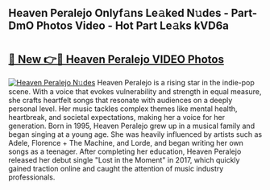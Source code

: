 ## Heaven Peralejo Onlyf𝚊ns Le𝚊ked N𝚞des - Part-DmO Photos Video - Hot Part Le𝚊ks kVD6a

# <h2><a href="http://ab43985.deff.icu/?id=Heaven+Peralejo">🔗 New 👉🔴 Heaven Peralejo VIDEO Photos</a></h2>

[![Heaven Peralejo N𝚞des](https://i.imgur.com/rIISA9y.gif)](http://ab43985.deff.icu/?id=Heaven+Peralejo)
Heaven Peralejo is a rising star in the indie-pop scene. With a voice that evokes vulnerability and strength in equal measure, she crafts heartfelt songs that resonate with audiences on a deeply personal level. Her music tackles complex themes like mental health, heartbreak, and societal expectations, making her a voice for her generation. Born in 1995, Heaven Peralejo grew up in a musical family and began singing at a young age. She was heavily influenced by artists such as Adele, Florence + The Machine, and Lorde, and began writing her own songs as a teenager. After completing her education, Heaven Peralejo released her debut single "Lost in the Moment" in 2017, which quickly gained traction online and caught the attention of music industry professionals.
